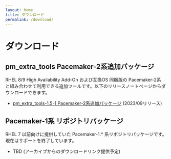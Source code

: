 ```yaml
---
layout: home
title: ダウンロード
permalink: /download/
---
```

# ダウンロード

## pm_extra_tools Pacemaker-2系追加パッケージ


RHEL 8/9 High Availability Add-On および互換OS 同梱版の Pacemaker-2系 と組み合わせて利用できる追加ツールです。以下のリリースノートページからダウンロードできます。

 * [pm_extra_tools-1.5-1 Pacemaker-2系追加パッケージ](https://github.com/linux-ha-japan/pm_extra_tools/releases) (2023/09リリース)


## Pacemaker-1系 リポジトリパッケージ

RHEL 7 以前向けに提供していた Pacemaker-1.* 系リポジトリパッケージです。現在はサポートを終了しています。

 * TBD (アーカイブからのダウンロードリンク提供予定)

